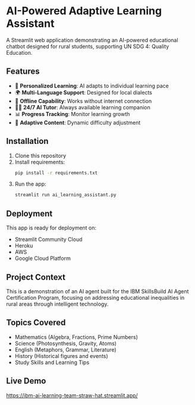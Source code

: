# AI-Powered Adaptive Learning Assistant

A Streamlit web application demonstrating an AI-powered educational chatbot designed for rural students, supporting UN SDG 4: Quality Education.

## Features

- 🧠 **Personalized Learning**: AI adapts to individual learning pace
- 🌍 **Multi-Language Support**: Designed for local dialects
- 📱 **Offline Capability**: Works without internet connection
- 👨‍🏫 **24/7 AI Tutor**: Always available learning companion
- 📊 **Progress Tracking**: Monitor learning growth
- 🎯 **Adaptive Content**: Dynamic difficulty adjustment

## Installation

1. Clone this repository
2. Install requirements:
   ```bash
   pip install -r requirements.txt
   ```
3. Run the app:
   ```bash
   streamlit run ai_learning_assistant.py
   ```

## Deployment

This app is ready for deployment on:
- Streamlit Community Cloud
- Heroku
- AWS
- Google Cloud Platform

## Project Context

This is a demonstration of an AI agent built for the IBM SkillsBuild AI Agent Certification Program, focusing on addressing educational inequalities in rural areas through intelligent technology.

## Topics Covered

- Mathematics (Algebra, Fractions, Prime Numbers)
- Science (Photosynthesis, Gravity, Atoms)
- English (Metaphors, Grammar, Literature)
- History (Historical figures and events)
- Study Skills and Learning Tips

## Live Demo

https://ibm-ai-learning-team-straw-hat.streamlit.app/

